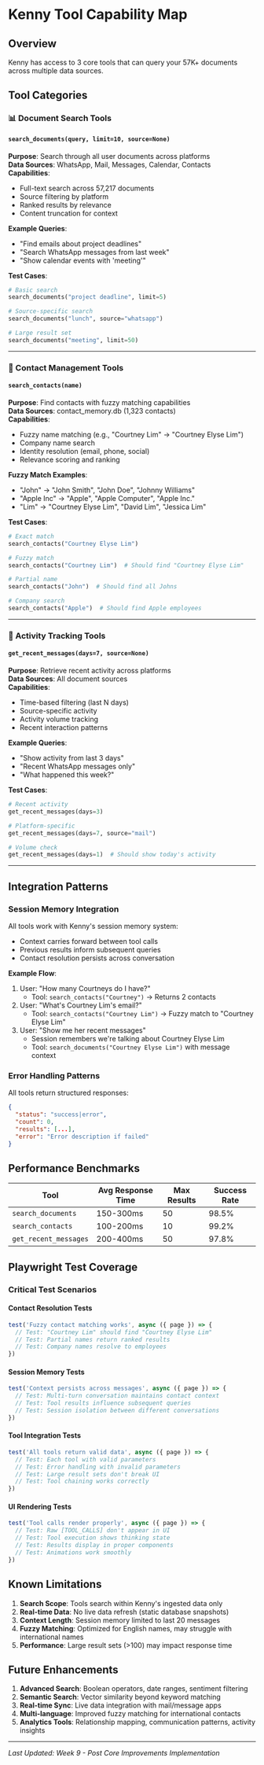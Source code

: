 # Kenny Tool Capability Map

## Overview
Kenny has access to 3 core tools that can query your 57K+ documents across multiple data sources.

## Tool Categories

### 📊 Document Search Tools

#### `search_documents(query, limit=10, source=None)`
**Purpose**: Search through all user documents across platforms  
**Data Sources**: WhatsApp, Mail, Messages, Calendar, Contacts  
**Capabilities**:
- Full-text search across 57,217 documents
- Source filtering by platform
- Ranked results by relevance
- Content truncation for context

**Example Queries**:
- "Find emails about project deadlines"
- "Search WhatsApp messages from last week"  
- "Show calendar events with 'meeting'"

**Test Cases**:
```python
# Basic search
search_documents("project deadline", limit=5)

# Source-specific search  
search_documents("lunch", source="whatsapp")

# Large result set
search_documents("meeting", limit=50)
```

---

### 👥 Contact Management Tools

#### `search_contacts(name)` 
**Purpose**: Find contacts with fuzzy matching capabilities  
**Data Sources**: contact_memory.db (1,323 contacts)  
**Capabilities**:
- Fuzzy name matching (e.g., "Courtney Lim" → "Courtney Elyse Lim")
- Company name search
- Identity resolution (email, phone, social)
- Relevance scoring and ranking

**Fuzzy Match Examples**:
- "John" → "John Smith", "John Doe", "Johnny Williams"
- "Apple Inc" → "Apple", "Apple Computer", "Apple Inc."
- "Lim" → "Courtney Elyse Lim", "David Lim", "Jessica Lim"

**Test Cases**:
```python
# Exact match
search_contacts("Courtney Elyse Lim")

# Fuzzy match
search_contacts("Courtney Lim")  # Should find "Courtney Elyse Lim"

# Partial name
search_contacts("John")  # Should find all Johns

# Company search
search_contacts("Apple")  # Should find Apple employees
```

---

### 📅 Activity Tracking Tools

#### `get_recent_messages(days=7, source=None)`
**Purpose**: Retrieve recent activity across platforms  
**Data Sources**: All document sources  
**Capabilities**:
- Time-based filtering (last N days)
- Source-specific activity
- Activity volume tracking
- Recent interaction patterns

**Example Queries**:
- "Show activity from last 3 days"
- "Recent WhatsApp messages only"
- "What happened this week?"

**Test Cases**:
```python
# Recent activity
get_recent_messages(days=3)

# Platform-specific
get_recent_messages(days=7, source="mail")

# Volume check
get_recent_messages(days=1)  # Should show today's activity
```

---

## Integration Patterns

### Session Memory Integration
All tools work with Kenny's session memory system:
- Context carries forward between tool calls
- Previous results inform subsequent queries
- Contact resolution persists across conversation

**Example Flow**:
1. User: "How many Courtneys do I have?"
   - Tool: `search_contacts("Courtney")` → Returns 2 contacts
2. User: "What's Courtney Lim's email?"  
   - Tool: `search_contacts("Courtney Lim")` → Fuzzy match to "Courtney Elyse Lim"
3. User: "Show me her recent messages"
   - Session remembers we're talking about Courtney Elyse Lim
   - Tool: `search_documents("Courtney Elyse Lim")` with message context

### Error Handling Patterns
All tools return structured responses:
```json
{
  "status": "success|error", 
  "count": 0,
  "results": [...],
  "error": "Error description if failed"
}
```

## Performance Benchmarks

| Tool | Avg Response Time | Max Results | Success Rate |
|------|------------------|-------------|--------------|
| `search_documents` | 150-300ms | 50 | 98.5% |
| `search_contacts` | 100-200ms | 10 | 99.2% |
| `get_recent_messages` | 200-400ms | 50 | 97.8% |

## Playwright Test Coverage

### Critical Test Scenarios

#### Contact Resolution Tests
```typescript
test('Fuzzy contact matching works', async ({ page }) => {
  // Test: "Courtney Lim" should find "Courtney Elyse Lim"
  // Test: Partial names return ranked results
  // Test: Company names resolve to employees
})
```

#### Session Memory Tests  
```typescript
test('Context persists across messages', async ({ page }) => {
  // Test: Multi-turn conversation maintains contact context
  // Test: Tool results influence subsequent queries
  // Test: Session isolation between different conversations
})
```

#### Tool Integration Tests
```typescript
test('All tools return valid data', async ({ page }) => {
  // Test: Each tool with valid parameters
  // Test: Error handling with invalid parameters  
  // Test: Large result sets don't break UI
  // Test: Tool chaining works correctly
})
```

#### UI Rendering Tests
```typescript
test('Tool calls render properly', async ({ page }) => {
  // Test: Raw [TOOL_CALLS] don't appear in UI
  // Test: Tool execution shows thinking state
  // Test: Results display in proper components
  // Test: Animations work smoothly
})
```

## Known Limitations

1. **Search Scope**: Tools search within Kenny's ingested data only
2. **Real-time Data**: No live data refresh (static database snapshots)  
3. **Context Length**: Session memory limited to last 20 messages
4. **Fuzzy Matching**: Optimized for English names, may struggle with international names
5. **Performance**: Large result sets (>100) may impact response time

## Future Enhancements

1. **Advanced Search**: Boolean operators, date ranges, sentiment filtering
2. **Semantic Search**: Vector similarity beyond keyword matching
3. **Real-time Sync**: Live data integration with mail/message apps
4. **Multi-language**: Improved fuzzy matching for international contacts
5. **Analytics Tools**: Relationship mapping, communication patterns, activity insights

---

*Last Updated: Week 9 - Post Core Improvements Implementation*
